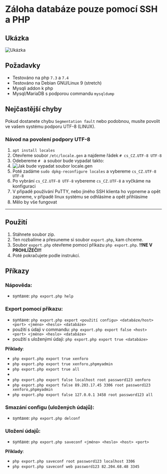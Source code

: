 Záloha databáze pouze pomocí SSH a PHP
==============

Ukázka
-----
![Ukázka](https://upload.patrick115.eu/screenshot/qbRfNcHuve)


Požadavky
------
- Testováno na php `7.3` a `7.4`
- Testováno na Debian GNU/Linux 9 (stretch)
- Mysqli addon k php
- Mysql/MariaDB s podporou commandu `mysqldump`

Nejčastější chyby
-------
Pokud dostanete chybu `Segmentation fault` nebo podobnou, musíte povolit ve vašem systému podporu UTF-8 (LINUX).
### Návod na povolení podpory UTF-8
1. `apt install locales`
2. Otevřeme soubor `/etc/locale.gen` a najdeme řádek `# cs_CZ.UTF-8 UTF-8`
3. Odebereme `# ` a soubor bude vypadat takto:
4. ![Jak bude vypadat soubor locale.gen](https://upload.patrick115.eu/screenshot/bOdbTQV1cp)
5. Poté zadáme `sudo dpkg-reconfigure locales` a vybereme `cs_CZ.UTF-8 UTF-8`
6. Po vybrání `cs_CZ.UTF-8 UTF-8` vybereme `cs_CZ.UTF-8` a vyčkáme na konfiguraci
7. V připadě používání PuTTY, nebo jiného SSH klienta ho vypneme a opět zapneme, v případě linux systému se odhlásíme a opět přihlásíme
8. Mělo by vše fungovat

------

Použití
------
1. Stáhnete soubor zip.
2. Ten rozbalíme a přesuneme si soubor `export.php`, kam chceme.
3. Soubor `export.php` otevřeme pomocí příkazu `php export.php`.
__!!NE V PROHLÍŽEČI!!__
4. Poté pokračujete podle instrukcí.

Příkazy
------
### Nápověda:
- syntaxe: `php export.php help`

### Export pomocí příkazu:
- syntaxe: `php export.php export <použití configu> <databáze/host> <port> <jméno> <heslo> <databáze>`
- použití s údaji v commandu: `php export.php export false <host> <port> <jméno> <heslo> <databáze>`
- použití s uloženými údaji: `php export.php export true <databáze>`

**Příklady**:
- `php export.php export true xenforo`
- `php export.php export true xenforo,phpmyadmin`
- `php export.php export true all`
-
- `php export.php export false localhost root password123 xenforo`
- `php export.php export false 89.203.17.45 3306 root password123 xenforo,phpmyadmin`
- `php export.php export false 127.0.0.1 3458 root password123 all`

### Smazání configu (uložených údajů):
- syntaxe: `php export.php delconf`

### Uložení údajů:
- syntaxe: `php export.php saveconf <jméno> <heslo> <host> <port>`

**Příklady**:
- `php export.php saveconf root password123 localhost 3306`
- `php export.php saveconf web password123 82.204.68.48 3345`


